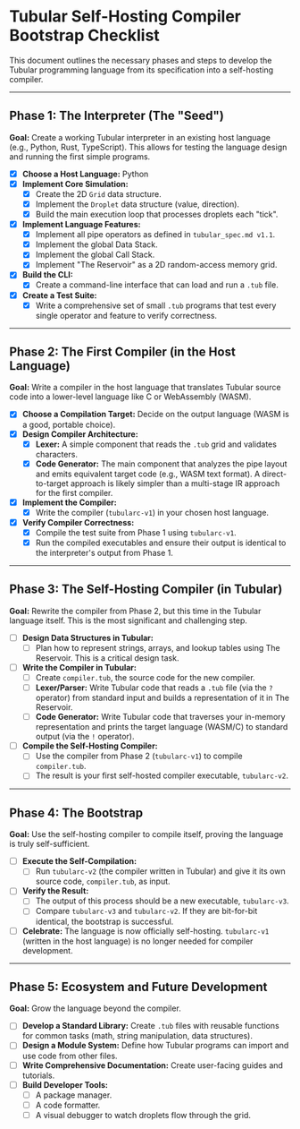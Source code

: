 # Tubular Self-Hosting Compiler Bootstrap Checklist

This document outlines the necessary phases and steps to develop the Tubular programming language from its specification into a self-hosting compiler.

---

## Phase 1: The Interpreter (The "Seed")

**Goal:** Create a working Tubular interpreter in an existing host language (e.g., Python, Rust, TypeScript). This allows for testing the language design and running the first simple programs.

- [x] **Choose a Host Language:** Python
- [x] **Implement Core Simulation:**
    - [x] Create the 2D `Grid` data structure.
    - [x] Implement the `Droplet` data structure (value, direction).
    - [x] Build the main execution loop that processes droplets each "tick".
- [x] **Implement Language Features:**
    - [x] Implement all pipe operators as defined in `tubular_spec.md v1.1`.
    - [x] Implement the global Data Stack.
    - [x] Implement the global Call Stack.
    - [x] Implement "The Reservoir" as a 2D random-access memory grid.
- [x] **Build the CLI:**
    - [x] Create a command-line interface that can load and run a `.tub` file.
- [x] **Create a Test Suite:**
    - [x] Write a comprehensive set of small `.tub` programs that test every single operator and feature to verify correctness.

---

## Phase 2: The First Compiler (in the Host Language)

**Goal:** Write a compiler in the host language that translates Tubular source code into a lower-level language like C or WebAssembly (WASM).

- [x] **Choose a Compilation Target:** Decide on the output language (WASM is a good, portable choice).
- [x] **Design Compiler Architecture:**
    - [x] **Lexer:** A simple component that reads the `.tub` grid and validates characters.
    - [x] **Code Generator:** The main component that analyzes the pipe layout and emits equivalent target code (e.g., WASM text format). A direct-to-target approach is likely simpler than a multi-stage IR approach for the first compiler.
- [x] **Implement the Compiler:**
    - [x] Write the compiler (`tubularc-v1`) in your chosen host language.
- [x] **Verify Compiler Correctness:**
    - [x] Compile the test suite from Phase 1 using `tubularc-v1`.
    - [x] Run the compiled executables and ensure their output is identical to the interpreter's output from Phase 1.

---

## Phase 3: The Self-Hosting Compiler (in Tubular)

**Goal:** Rewrite the compiler from Phase 2, but this time in the Tubular language itself. This is the most significant and challenging step.

- [ ] **Design Data Structures in Tubular:**
    - [ ] Plan how to represent strings, arrays, and lookup tables using The Reservoir. This is a critical design task.
- [ ] **Write the Compiler in Tubular:**
    - [ ] Create `compiler.tub`, the source code for the new compiler.
    - [ ] **Lexer/Parser:** Write Tubular code that reads a `.tub` file (via the `?` operator) from standard input and builds a representation of it in The Reservoir.
    - [ ] **Code Generator:** Write Tubular code that traverses your in-memory representation and prints the target language (WASM/C) to standard output (via the `!` operator).
- [ ] **Compile the Self-Hosting Compiler:**
    - [ ] Use the compiler from Phase 2 (`tubularc-v1`) to compile `compiler.tub`.
    - [ ] The result is your first self-hosted compiler executable, `tubularc-v2`.

---

## Phase 4: The Bootstrap

**Goal:** Use the self-hosting compiler to compile itself, proving the language is truly self-sufficient.

- [ ] **Execute the Self-Compilation:**
    - [ ] Run `tubularc-v2` (the compiler written in Tubular) and give it its own source code, `compiler.tub`, as input.
- [ ] **Verify the Result:**
    - [ ] The output of this process should be a new executable, `tubularc-v3`.
    - [ ] Compare `tubularc-v3` and `tubularc-v2`. If they are bit-for-bit identical, the bootstrap is successful.
- [ ] **Celebrate:** The language is now officially self-hosting. `tubularc-v1` (written in the host language) is no longer needed for compiler development.

---

## Phase 5: Ecosystem and Future Development

**Goal:** Grow the language beyond the compiler.

- [ ] **Develop a Standard Library:** Create `.tub` files with reusable functions for common tasks (math, string manipulation, data structures).
- [ ] **Design a Module System:** Define how Tubular programs can import and use code from other files.
- [ ] **Write Comprehensive Documentation:** Create user-facing guides and tutorials.
- [ ] **Build Developer Tools:**
    - [ ] A package manager.
    - [ ] A code formatter.
    - [ ] A visual debugger to watch droplets flow through the grid.
